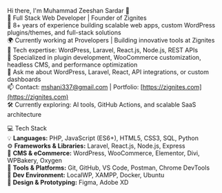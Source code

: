 Hi there, I'm Muhammad Zeeshan Sardar 👋  
🚀 Full Stack Web Developer | Founder of Zignites  
🎯 8+ years of experience building scalable web apps, custom WordPress plugins/themes, and full-stack solutions  
🌍 Currently working at Provelopers | Building innovative tools at Zignites  
🧠 Tech expertise: WordPress, Laravel, React.js, Node.js, REST APIs  
🔧 Specialized in plugin development, WooCommerce customization, headless CMS, and performance optimization  
💬 Ask me about WordPress, Laravel, React, API integrations, or custom dashboards  
📫 Contact: mshani337@gmail.com | Portfolio: [https://zignites.com](https://zignites.com)  
🛠️ Currently exploring: AI tools, GitHub Actions, and scalable SaaS architecture  

💻 Tech Stack  
💡 **Languages:** PHP, JavaScript (ES6+), HTML5, CSS3, SQL, Python  
⚙️ **Frameworks & Libraries:** Laravel, React.js, Node.js, Express  
🧩 **CMS & eCommerce:** WordPress, WooCommerce, Elementor, Divi, WPBakery, Oxygen  
🔌 **Tools & Platforms:** Git, GitHub, VS Code, Postman, Chrome DevTools  
🐳 **Dev Environment:** LocalWP, XAMPP, Docker, Ubuntu  
🎨 **Design & Prototyping:** Figma, Adobe XD  
